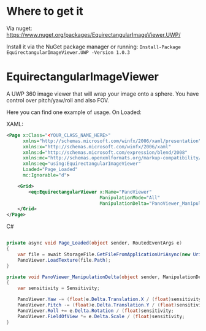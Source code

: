 # Where to get it
Via nuget: https://www.nuget.org/packages/EquirectangularImageViewer.UWP/

Install it via the NuGet package manager or running:
`Install-Package EquirectangularImageViewer.UWP -Version 1.0.3`

# EquirectangularImageViewer
A UWP 360 image viewer that will wrap your image onto a sphere. You have control over pitch/yaw/roll and also FOV.

Here you can find one example of usage.
On Loaded:


XAML:
```xml
<Page x:Class="<YOUR_CLASS_NAME_HERE>"
      xmlns="http://schemas.microsoft.com/winfx/2006/xaml/presentation"
      xmlns:x="http://schemas.microsoft.com/winfx/2006/xaml"
      xmlns:d="http://schemas.microsoft.com/expression/blend/2008"
      xmlns:mc="http://schemas.openxmlformats.org/markup-compatibility/2006"
      xmlns:eq="using:EquirectangularImageViewer"
      Loaded="Page_Loaded"
      mc:Ignorable="d">

    <Grid>
        <eq:EquirectangularViewer x:Name="PanoViewer"
                                  ManipulationMode="All"
                                  ManipulationDelta="PanoViewer_ManipulationDelta" />
    </Grid>
</Page>

```

C#

```C#

private async void Page_Loaded(object sender, RoutedEventArgs e)
{
    var file = await StorageFile.GetFileFromApplicationUriAsync(new Uri("<your image file here>"));
    PanoViewer.LoadTexture(file.Path);
}

private void PanoViewer_ManipulationDelta(object sender, ManipulationDeltaRoutedEventArgs e)
{
    var sensitivity = Sensitivity;

    PanoViewer.Yaw -= (float)e.Delta.Translation.X / (float)sensitivity;
    PanoViewer.Pitch -= (float)e.Delta.Translation.Y / (float)sensitivity;
    PanoViewer.Roll += e.Delta.Rotation / (float)sensitivity;
    PanoViewer.FieldOfView *= e.Delta.Scale / (float)sensitivity;
}

```
